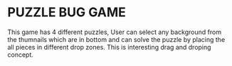 # PUZZLE BUG GAME
This game has 4 different puzzles,  User can select any background from the thumnails which are in bottom and can solve the puzzle by placing the all pieces in different drop zones.
This is interesting drag and droping concept.

